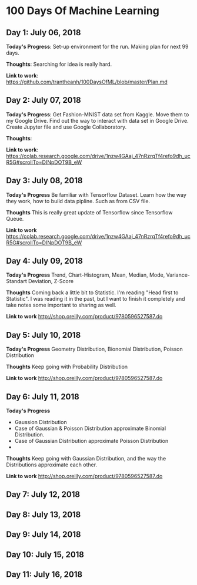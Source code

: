 # 100 Days Of Machine Learning
## Day 1: July 06, 2018
**Today's Progress**: 
Set-up environment for the run.
Making plan for next 99 days.  

**Thoughts**:
Searching for idea is really hard. 

**Link to work**: 
https://github.com/trantheanh/100DaysOfML/blob/master/Plan.md

## Day 2: July 07, 2018
**Today's Progress**:
Get Fashion-MNIST data set from Kaggle. 
Move them to my Google Drive.
Find out the way to interact with data set in Google Drive.
Create Jupyter file and use Google Collaboratory.

**Thoughts**:

**Link to work**:
https://colab.research.google.com/drive/1nzw4GAaj_47nRzrqTf4refo9dh_ucR5G#scrollTo=DINpDOT9B_eW

## Day 3: July 08, 2018
**Today's Progress**
Be familiar with Tensorflow Dataset. Learn how the way they work, how to build data pipline. Such as from CSV file.

**Thoughts**
This is really great update of Tensorflow since Tensorflow Queue.

**Link to work**
https://colab.research.google.com/drive/1nzw4GAaj_47nRzrqTf4refo9dh_ucR5G#scrollTo=DINpDOT9B_eW

## Day 4: July 09, 2018
**Today's Progress**
Trend, Chart-Histogram, Mean, Median, Mode, Variance-Standart Deviation, Z-Score

**Thoughts**
Coming back a little bit to Statistic. I'm reading "Head first to Statistic". I was reading it in the past, but I want to finish it completely and take notes some important to sharing as well.

**Link to work**
http://shop.oreilly.com/product/9780596527587.do

## Day 5: July 10, 2018
**Today's Progress**
Geometry Distribution, Bionomial Distribution, Poisson Distribution

**Thoughts**
Keep going with Probability Distribution

**Link to work**
http://shop.oreilly.com/product/9780596527587.do

## Day 6: July 11, 2018
**Today's Progress**
- Gaussion Distribution
- Case of Gaussian & Poisson Distribution approximate Binomial Distribution.
- Case of Gaussian Distribution approximate Poisson Distribution
- 

**Thoughts**
Keep going with Gaussian Distribution, and the way the Distributions approximate each other.

**Link to work**
http://shop.oreilly.com/product/9780596527587.do

## Day 7: July 12, 2018

## Day 8: July 13, 2018

## Day 9: July 14, 2018

## Day 10: July 15, 2018

## Day 11: July 16, 2018

